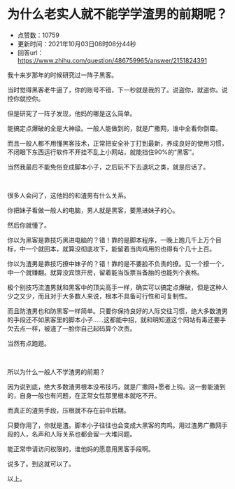 # 为什么老实人就不能学学渣男的前期呢？
- 点赞数：10759
- 更新时间：2021年10月03日08时08分44秒
- 回答url：https://www.zhihu.com/question/486759965/answer/2151824391
<body>
 <p data-pid="d9rBJm-g">我十来岁那年的时候研究过一阵子黑客。</p>
 <p data-pid="V_3br5uw">当时觉得黑客老牛逼了，你的账号不错，下一秒就是我的了。说盗你，就盗你。说控你就控你。</p>
 <p data-pid="0q7tbM1u">但是研究了一阵子发现，他妈的哪是这么简单。</p>
 <p data-pid="RvPdJAUM">能搞定点爆破的全是大神级。一般人能做到的，就是广撒网，谁中全看你倒霉。</p>
 <p data-pid="7LVDSW2o">而且一般人都不用懂黑客技术，正常把安全补丁打到最新，养成良好的使用习惯，不闭眼下东西运行软件不开挂不乱上小网站，就能挡住90%的“黑客”。</p>
 <p data-pid="caCT_fl7">当然我最后不能免俗变成脚本小子，之后玩不下去退坑之类，就是后话了。</p>
 <p class="ztext-empty-paragraph"><br></p>
 <p data-pid="u3_VQtE1">很多人会问了，这他妈的和渣男有什么关系。</p>
 <p data-pid="mDszs2nG">你把妹子看做一般人的电脑，男人就是黑客，要黑进妹子的心。</p>
 <p data-pid="MqQ-Wxjn">然后你就懂了。</p>
 <p data-pid="wTnr4AI3">你以为黑客是靠技巧黑进电脑的？错！靠的是脚本程序，一晚上跑几千上万个目标，中一个就回本，就算没彻底攻下，能留着当肉鸡用的也得有个几十上百。</p>
 <p data-pid="yL9PIbVb">你以为渣男是靠技巧撩中妹子的？错！靠的是不要脸不负责的撩。见一个撩一个，中一个就赚翻。就算没宾馆开房，留着能当饭票当备胎的也能列个表格。</p>
 <p data-pid="lTE5y79j">极个别技巧流渣男就和黑客中的顶尖高手一样，确实可以搞定点爆破，但是这种人少之又少，而且对于大多数人来说，根本不具备可行性和可复制性。</p>
 <p data-pid="AsObCHSk">而且防渣男也和防黑客一样简单。只要你保持良好的人际交往习惯，绝大多数渣男的手段还不如黑客里的脚本小子……这都能中招，就和明知道这个网站有毒还要手欠去点一样，被渣了一脸你自己起码算个次责。</p>
 <p data-pid="vVrw9KKW">当然有点跑题。</p>
 <p class="ztext-empty-paragraph"><br></p>
 <p data-pid="L2EDT9ys">所以为什么一般人不学渣男的前期？</p>
 <p data-pid="ZTq_n1MZ">因为说到底，绝大多数渣男根本没弔技巧，就是广撒网+愿者上钩。这一套能渣到的，自身一般也有问题，在正常女性那里根本就吃不开。</p>
 <p data-pid="OkmiuQh5">而真正的渣男手段，压根就不存在前中后期。</p>
 <p data-pid="kWZd6mC5">只要你用了，你就是渣。脚本小子往往也会变成大黑客的肉鸡。用过渣男广撒网手段的人，名声和人际关系也都会留一大堆问题。</p>
 <p data-pid="cSOliMO5">能正常申请访问权限的，谁他妈的愿意用黑客手段啊。</p>
 <p data-pid="YiPOKPbX">说多了。到这就可以了。</p>
 <p data-pid="QcJtl1K3">以上。</p>
</body>